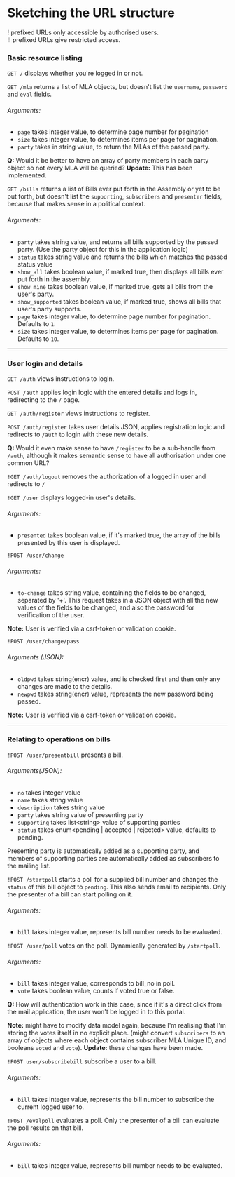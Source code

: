 # Sketching the URL structure

! prefixed URLs only accessible by authorised users.\
!! prefixed URLs give restricted access.

### Basic resource listing
```GET /``` displays whether you're logged in or not.

```GET /mla``` returns a list of MLA objects, but doesn't list the ```username```, ```password``` and ```eval``` fields.

###### Arguments:
- ```page``` takes integer value, to determine page number for pagination
- ```size``` takes integer value, to determines items per page for pagination.
- ```party``` takes in string value, to return the MLAs of the passed party.

**Q:** Would it be better to have an array of party members in each party object so not every MLA will be queried? **Update:** This has been implemented.

```GET /bills``` returns a list of Bills ever put forth in the Assembly or yet to be put forth, but doesn't list the ```supporting```, ```subscribers``` and ```presenter``` fields, because that makes sense in a political context.

###### Arguments:
- ```party``` takes string value, and returns all bills supported by the passed party. (Use the party object for this in the application logic)
- ```status``` takes string value and returns the bills which matches the passed status value
- ```show_all``` takes boolean value, if marked true, then displays all bills ever put forth in the assembly.
- ```show_mine``` takes boolean value, if marked true, gets all bills from the user's party.
- ```show_supported``` takes boolean value, if marked true, shows all bills that user's party supports.
- ```page``` takes integer value, to determine page number for pagination. Defaults to ```1```.
- ```size``` takes integer value, to determines items per page for pagination. Defaults to ```10```.

---

### User login and details
```GET /auth``` views instructions to login.

```POST /auth``` applies login logic with the entered details and logs in, redirecting to the ```/``` page.

```GET /auth/register``` views instructions to register.

```POST /auth/register``` takes user details JSON, applies registration logic and redirects to ```/auth``` to login with these new details.

**Q:** Would it even make sense to have ```/register``` to be a sub-handle from ```/auth```, although it makes semantic sense to have all authorisation under one common URL?

```!GET /auth/logout``` removes the authorization of a logged in user and redirects to ```/```

```!GET /user``` displays logged-in user's details.

###### Arguments:
- ```presented``` takes boolean value, if it's marked true, the array of the bills presented by this user is displayed.

```!POST /user/change```

###### Arguments:
- ```to-change``` takes string value, containing the fields to be changed, separated by '+'. This request takes in a JSON object with all the new values of the fields to be changed, and also the password for verification of the user.

**Note:** User is verified via a csrf-token or validation cookie.

```!POST /user/change/pass```

###### Arguments (JSON):
- ```oldpwd``` takes string(encr) value, and is checked first and then only any changes are made to the details.
- ```newpwd``` takes string(encr) value, represents the new password being passed.

**Note:** User is verified via a csrf-token or validation cookie.

---

### Relating to operations on bills
```!POST /user/presentbill``` presents a bill.

###### Arguments(JSON):
- ```no``` takes integer value
- ```name``` takes string value
- ```description``` takes string value
- ```party``` takes string value of presenting party
- ```supporting``` takes list\<string> value of supporting parties
- ```status``` takes enum<pending | accepted | rejected> value, defaults to pending.

Presenting party is automatically added as a supporting party, and members of supporting parties are automatically added as subscribers to the mailing list.

```!POST /startpoll``` starts a poll for a supplied bill number and changes the ```status``` of this bill object to `pending`. This also sends email to recipients. Only the presenter of a bill can start polling on it.

###### Arguments:
- ```bill``` takes integer value, represents bill number needs to be evaluated.

```!POST /user/poll``` votes on the poll. Dynamically generated by `/startpoll`.

###### Arguments:
- ```bill``` takes integer value, corresponds to bill_no in poll.
- ```vote``` takes boolean value, counts if voted true or false.

**Q:** How will authentication work in this case, since if it's a direct click from the mail application, the user won't be logged in to this portal.

**Note:** might have to modify data model again, because I'm realising that I'm storing the votes itself in no explicit place. (might convert ```subscribers``` to an array of objects where each object contains subscriber MLA Unique ID, and booleans ```voted``` and ```vote```). **Update:** these changes have been made.

```!POST user/subscribebill``` subscribe a user to a bill.

###### Arguments:
- ```bill``` takes integer value, represents the bill number to subscribe the current logged user to.

```!POST /evalpoll``` evaluates a poll. Only the presenter of a bill can evaluate the poll results on that bill.

###### Arguments:
- ```bill``` takes integer value, represents bill number needs to be evaluated.
